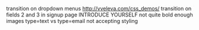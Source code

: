 transition on dropdown menus  http://vveleva.com/css_demos/
transition on fields 2 and 3 in signup page
INTRODUCE YOURSELF not quite bold enough
images
type=text vs type=email not accepting styling